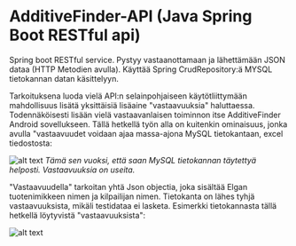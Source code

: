 # AdditiveFinder-API (Java Spring Boot RESTful api)

Spring boot RESTful service. 
Pystyy vastaanottamaan ja lähettämään JSON dataa (HTTP Metodien avulla). 
Käyttää Spring CrudRepository:ä MYSQL tietokannan datan käsittelyyn.

Tarkoituksena luoda vielä API:n selainpohjaiseen käytötliittymään mahdollisuus lisätä yksittäisiä lisäaine "vastaavuuksia" haluttaessa. Todennäköisesti lisään vielä vastaavanlaisen toiminnon itse AdditiveFinder Android sovellukseen.  Tällä hetkellä työn alla on kuitenkin ominaisuus, jonka avulla "vastaavuudet voidaan ajaa massa-ajona MySQL tietokantaan, excel tiedostosta: 

![alt text](https://i.imgur.com/eP7zMsM.png)
<i>Tämä sen vuoksi, että saan MySQL tietokannan täytettyä helposti. Vastaavuuksia on useita. </i>


"Vastaavuudella" tarkoitan yhtä Json objectia, joka sisältää Elgan tuotenimikkeen nimen ja kilpailijan nimen.
Tietokanta on lähes tyhjä vastaavuuksista, mikäli testidataa ei lasketa. 
Esimerkki tietokannasta tällä hetkellä löytyvistä "vastaavuuksista":

![alt text](https://i.imgur.com/MHSGBzN.png)


